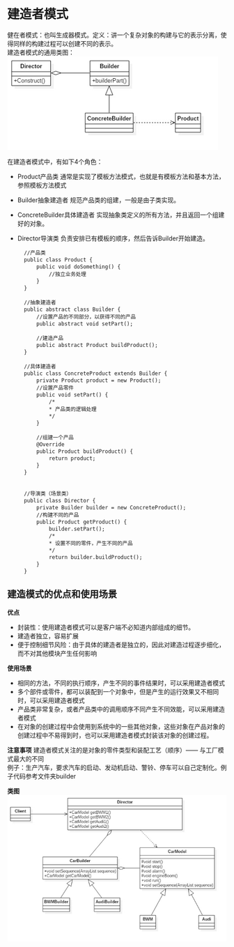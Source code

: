# 建造者模式
健在者模式：也叫生成器模式。定义：讲一个复杂对象的构建与它的表示分离，使得同样的构建过程可以创建不同的表示。<br>
建造者模式的通用类图：
![](builder.jpg)

在建造者模式中，有如下4个角色：
- Product产品类
通常是实现了模板方法模式，也就是有模板方法和基本方法，参照模板方法模式
- Builder抽象建造者
规范产品类的组建，一般是由子类实现。
- ConcreteBuilder具体建造者
实现抽象类定义的所有方法，并且返回一个组建好的对象。
- Director导演类
负责安排已有模板的顺序，然后告诉Builder开始建造。

		//产品类
		public class Product {
			public void doSomething() {
				//独立业务处理	
			}
		}

		//抽象建造者
		public abstract class Builder {
			//设置产品的不同部分，以获得不同的产品
			public abstract void setPart();

			//建造产品
			public abstract Product buildProduct();
		}
	
		//具体建造者
		public class ConcreteProduct extends Builder {
			private Product product = new Product();
			//设置产品零件
			public void setPart() {
				/*
				* 产品类的逻辑处理
				*/
			}
				
			//组建一个产品
			@Override
			public Product buildProduct() {
				return product;
			}
		}

	
		//导演类（场景类）
		public class Director {
			private Builder builder = new ConcreteProduct();
			//构建不同的产品
			public Product getProduct() {
				builder.setPart();
				/*
			 	* 设置不同的零件，产生不同的产品
				*/
				return builder.buildProduct();
			}
		}

## 建造模式的优点和使用场景
**优点**
- 封装性：使用建造者模式可以是客户端不必知道内部组成的细节。
- 建造者独立，容易扩展
- 便于控制细节风险：由于具体的建造者是独立的，因此对建造过程逐步细化，而不对其他模块产生任何影响

**使用场景**
- 相同的方法，不同的执行顺序，产生不同的事件结果时，可以采用建造者模式
- 多个部件或零件，都可以装配到一个对象中，但是产生的运行效果又不相同时，可以采用建造者模式
- 产品类非常复杂，或者产品类中的调用顺序不同产生不同效能，可以采用建造者模式
- 在对象的创建过程中会使用到系统中的一些其他对象，这些对象在产品对象的创建过程中不易得到时，也可以采用建造者模式封装该对象的创建过程。

**注意事项**
建造者模式关注的是对象的零件类型和装配工艺（顺序）—— 与工厂模式最大的不同<br>
例子：生产汽车，要求汽车的启动、发动机启动、警铃、停车可以自己定制化。例子代码参考文件夹builder

**类图**<br>
![](standard.jpg)